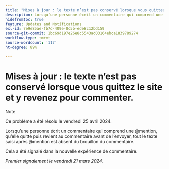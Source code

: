 ```yaml
---
title: "Mises à jour : le texte n’est pas conservé lorsque vous quittez le site pour revenir en commentaire"
description: Lorsqu’une personne écrit un commentaire qui comprend une @mention, qu’elle quitte puis revient au commentaire avant de l’envoyer, tout le texte saisi après @mention est absent du brouillon du commentaire.
hidefromtoc: true
feature: Updates and Notifications
exl-id: 7e9e85ae-fb7d-409e-8c5b-ede8c12bd159
source-git-commit: 1bc69d197e26e8c5543ad03164ebca1839789274
workflow-type: tm+mt
source-wordcount: '117'
ht-degree: 89%

---
```


# Mises à jour : le texte n’est pas conservé lorsque vous quittez le site et y revenez pour commenter.

>[!NOTE]
>
>Ce problème a été résolu le vendredi 25 avril 2024.

Lorsqu’une personne écrit un commentaire qui comprend une @mention, qu’elle quitte puis revient au commentaire avant de l’envoyer, tout le texte saisi après @mention est absent du brouillon du commentaire.

Cela a été signalé dans la nouvelle expérience de commentaire.

_Premier signalement le vendredi 21 mars 2024._
